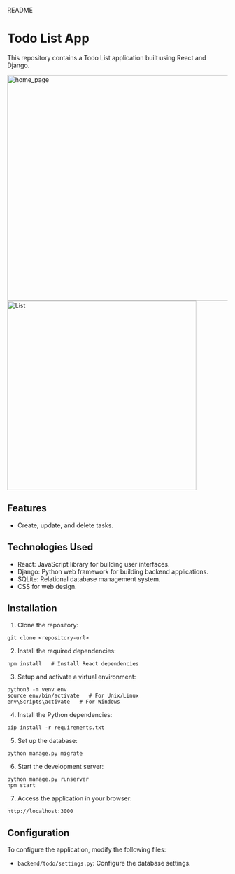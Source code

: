 README

# Todo List App

This repository contains a Todo List application built using React and Django.

<img width="516" alt="home_page" src="https://github.com/risakatelynt/Todo-List/assets/124533180/e4452c9b-88a9-461e-b9a1-6699c083a2f7">

<img width="432" alt="List" src="https://github.com/risakatelynt/Todo-List/assets/124533180/c2827a56-7bf9-483a-b7e3-6c2f8085c5e0">


## Features

- Create, update, and delete tasks.

## Technologies Used

- React: JavaScript library for building user interfaces.
- Django: Python web framework for building backend applications.
- SQLite: Relational database management system.
- CSS for web design.

## Installation

1. Clone the repository:

```
git clone <repository-url>
```

2. Install the required dependencies:

```
npm install   # Install React dependencies
```

3. Setup and activate a virtual environment:

```
python3 -m venv env
source env/bin/activate   # For Unix/Linux
env\Scripts\activate   # For Windows
```

4. Install the Python dependencies:

```
pip install -r requirements.txt
```

5. Set up the database:

```
python manage.py migrate
```

6. Start the development server:

```
python manage.py runserver
npm start
```

7. Access the application in your browser:

```
http://localhost:3000
```

## Configuration

To configure the application, modify the following files:
- `backend/todo/settings.py`: Configure the database settings.
